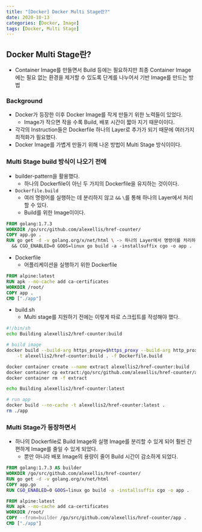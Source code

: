 ```yaml
---
title: "[Docker] Docker Multi Stage란?"
date: 2020-10-13
categories: [Docker, Image]
tags: [Docker, Multi Stage]
---
```


## Docker Multi Stage란?

- Container Image를 만들면서 Build 등에는 필요하지만 최종 Container Image에는 필요 없는 환경을 제거할 수 있도록 단계를 나누어서 기반 Image를 만드는 방법

### Background

- Docker가 등장한 이후 Docker Image를 작게 만들기 위한 노력들이 있었다.
  - Image가 작으면 작을 수록 Build, 배포 시간이 짧아 지기 때문이이다.
- 각각의 Instruction들은 Dockerfile 하나의 Layer로 추가가 되기 때문에 여러가지 최적화가 필요했다.
- Docker Image를 가볍게 만들기 위해 나온 방법이 Multi Stage 방식이이다.

### Multi Stage build 방식이 나오기 전에

- builder-pattern을 활용했다.
  - 하나의 Dockerfile이 아닌 두 가지의 Dockerfile을 유지하는 것이이다.
- `Dockerfile.build`
  - 여러 명령어를 실행하는 데 분리하지 않고 `&&` `\`를 통해 하나의 Layer에서 처리할 수 있다.
  - Build를 위한 Image이이다.

```dockerfile
FROM golang:1.7.3
WORKDIR /go/src/github.com/alexellis/href-counter/
COPY app.go .
RUN go get -d -v golang.org/x/net/html \ -> 하나의 Layer에서 명령어를 처리하기 위한 최적화
  && CGO_ENABLED=0 GOOS=linux go build -a -installsuffix cgo -o app .
```

- Dockerfile
  - 어플리케이션을 실행하기 위한 Dockerfile

```dockerfile
FROM alpine:latest
RUN apk --no-cache add ca-certificates
WORKDIR /root/
COPY app .
CMD ["./app"]
```

- build.sh
  - Multi stage를 지원하기 전에는 이렇게 따로 스크립트를 작성해야 했다.

```bash
#!/bin/sh
echo Building alexellis2/href-counter:build

# build image
docker build --build-arg https_proxy=$https_proxy --build-arg http_proxy=$http_proxy \
    -t alexellis2/href-counter:build . -f Dockerfile.build

docker container create --name extract alexellis2/href-counter:build
docker container cp extract:/go/src/github.com/alexellis/href-counter/app ./app
docker container rm -f extract

echo Building alexellis2/href-counter:latest

# run app
docker build --no-cache -t alexellis2/href-counter:latest .
rm ./app
```

### Multi Stage가 등장하면서

- 하나의 Dockerfile로 Build Image와 실행 Image를 분리할 수 있게 되어 훨씬 간편하게 Image를 줄일 수 있게 되었다.
  - 뿐만 아니라 배포 Image의 용량이 줄어 Build 시간이 감소하게 되었다.

```dockerfile
FROM golang:1.7.3 AS builder
WORKDIR /go/src/github.com/alexellis/href-counter/
RUN go get -d -v golang.org/x/net/html
COPY app.go    .
RUN CGO_ENABLED=0 GOOS=linux go build -a -installsuffix cgo -o app .

FROM alpine:latest
RUN apk --no-cache add ca-certificates
WORKDIR /root/
COPY --from=builder /go/src/github.com/alexellis/href-counter/app .
CMD ["./app"]
```